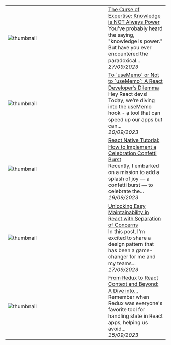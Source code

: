 
<table>
        <tr>
            <td width="300px"><img src="data/images/default-thumbnail.png" alt="thumbnail"></td>
            <td>
                <a href="https://dev.to/barrymichaeldoyle/the-curse-of-expertise-knowledge-is-not-always-power-5dnp">The Curse of Expertise: Knowledge is NOT Always Power</a>
                <div>You&#39;ve probably heard the saying, &#34;knowledge is power.&#34; But have you ever encountered the paradoxical...</div>
                <div><i>27/09/2023</i></div>
            </td>
        </tr>
        <tr>
            <td width="300px"><img src="data/images/default-thumbnail.png" alt="thumbnail"></td>
            <td>
                <a href="https://dev.to/barrymichaeldoyle/to-usememo-or-not-to-usememo-a-react-developers-dilemma-36cd">To `useMemo` or Not to `useMemo`: A React Developer’s Dilemma</a>
                <div>Hey React devs! Today, we’re diving into the useMemo hook - a tool that can speed up our apps but can...</div>
                <div><i>20/09/2023</i></div>
            </td>
        </tr>
        <tr>
            <td width="300px"><img src="data/images/default-thumbnail.png" alt="thumbnail"></td>
            <td>
                <a href="https://dev.to/barrymichaeldoyle/react-native-tutorial-how-to-implement-a-celebration-confetti-burst-3if2">React Native Tutorial: How to Implement a Celebration Confetti Burst</a>
                <div>Recently, I embarked on a mission to add a splash of joy — a confetti burst — to celebrate the...</div>
                <div><i>19/09/2023</i></div>
            </td>
        </tr>
        <tr>
            <td width="300px"><img src="data/images/default-thumbnail.png" alt="thumbnail"></td>
            <td>
                <a href="https://dev.to/barrymichaeldoyle/mastering-separation-of-concerns-in-react-with-custom-hooks-1e97">Unlocking Easy Maintainability in React with Separation of Concerns</a>
                <div>In this post, I&#39;m excited to share a design pattern that has been a game-changer for me and my teams...</div>
                <div><i>17/09/2023</i></div>
            </td>
        </tr>
        <tr>
            <td width="300px"><img src="data/images/default-thumbnail.png" alt="thumbnail"></td>
            <td>
                <a href="https://dev.to/barrymichaeldoyle/why-i-stopped-using-react-context-unveiling-a-better-path-5cf2">From Redux to React Context and Beyond: A Dive into...</a>
                <div>Remember when Redux was everyone&#39;s favorite tool for handling state in React apps, helping us avoid...</div>
                <div><i>15/09/2023</i></div>
            </td>
        </tr>
</table>
